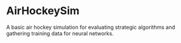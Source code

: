 # AirHockeySim

A basic air hockey simulation for evaluating strategic algorithms and gathering training data for neural networks.

